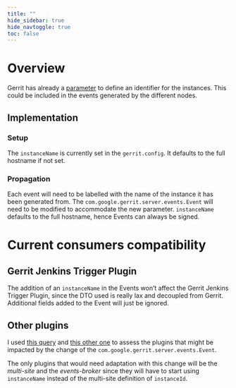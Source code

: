 ```yaml
---
title: ""
hide_sidebar: true
hide_navtoggle: true
toc: false
---
```


# Overview

Gerrit has already a [parameter](https://gerrit-review.googlesource.com/Documentation/config-gerrit.html#gerrit.instanceName)
to define an identifier for the instances. This could be included in the events
generated by the different nodes.

## <a id="implementation"> Implementation

### Setup

The `instanceName` is currently set in the `gerrit.config`. It defaults to the
full hostname if not set.

### Propagation

Each event will need to be labelled with the name of the instance it has been
generated from.
The `com.google.gerrit.server.events.Event` will need to be modified to accommodate
the new parameter. `instanceName` defaults to the full hostname, hence Events
can always be signed.

# Current consumers compatibility

## Gerrit Jenkins Trigger Plugin

The addition of an `instanceName` in the Events won’t affect the Gerrit Jenkins
Trigger Plugin, since the DTO used is really lax and decoupled from Gerrit.
Additional fields added to the Event will just be ignored.

## Other plugins

I used [this query](https://github.com/search?q=org%3AGerritCodeReview+%22events.Event%22+NOT+Test&type=Code)
and [this other one](https://github.com/search?l=Java&q=org%3AGerritForge+%22events.Event%22+NOT+Test&type=Code)
to assess the plugins that might be impacted by the change of the
`com.google.gerrit.server.events.Event`.

The only plugins that would need adaptation with this change will be the
_multi-site_ and the _events-broker_ since they will have to start using `instanceName`
instead of the multi-site definition of `instanceId`.

